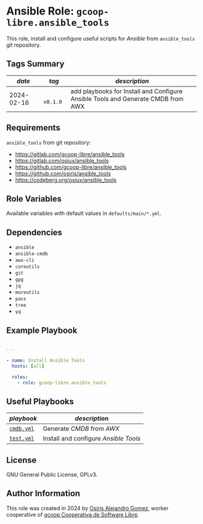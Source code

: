 # Ansible Role: `gcoop-libre.ansible_tools`

This role, install and configure useful scripts for _Ansible_ from `ansible_tools` git repository.

## Tags Summary


| _date_     | _tag_      | _description_                                                                    |
|------------|------------|----------------------------------------------------------------------------------|
| 2024-02-16 | `  v0.1.0` | add playbooks for Install and Configure Ansible Tools and Generate CMDB from AWX |

## Requirements

`ansible_tools` from git repository:

- https://gitlab.com/gcoop-libre/ansible_tools
- https://gitlab.com/osiux/ansible_tools
- https://github.com/gcoop-libre/ansible_tools
- https://github.com/osiris/ansible_tools
- https://codeberg.org/osiux/ansible_tools

## Role Variables

Available variables with default values in `defaults/main/*.yml`.

## Dependencies

- `ansible`
- `ansible-cmdb`
- `awx-cli`
- `coreutils`
- `git`
- `gpg`
- `jq`
- `moreutils`
- `pass`
- `tree`
- `yq`

## Example Playbook

```yaml

---

- name: Install Ansible Tools
  hosts: [all]

  roles:
    - role: gcoop-libre.ansible_tools

```

## Useful Playbooks

| _playbook_                      | _description_                         |
|---------------------------------|---------------------------------------|
| [`cmdb.yml`](../tests/cmdb.yml) | Generate _CMDB_ from _AWX_            |
| [`test.yml`](../tests/test.yml) | Install and configure _Ansible Tools_ |

## License

GNU General Public License, GPLv3.

## Author Information

This role was created in 2024 by
 [Osiris Alejandro Gomez](https://osiux.com/), worker cooperative of
 [gcoop Cooperativa de Software Libre](https://www.gcoop.coop/).
